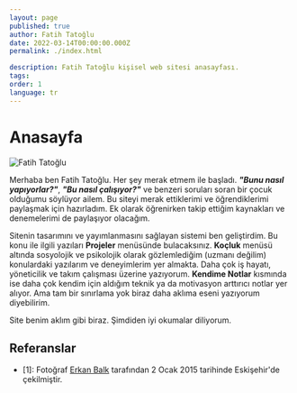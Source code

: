 ```yaml
---
layout: page
published: true
author: Fatih Tatoğlu
date: 2022-03-14T00:00:00.000Z
permalink: ./index.html

description: Fatih Tatoğlu kişisel web sitesi anasayfası.
tags: 
order: 1
language: tr
---
```


# Anasayfa

![Fatih Tatoğlu](../../image/about_me.jpg)

Merhaba ben Fatih Tatoğlu. Her şey merak etmem ile başladı. ***"Bunu nasıl yapıyorlar?"***, ***"Bu nasıl çalışıyor?"*** ve benzeri soruları soran bir çocuk olduğumu söylüyor ailem. Bu siteyi merak ettiklerimi ve öğrendiklerimi paylaşmak için hazırladım. Ek olarak öğrenirken takip ettiğim kaynakları ve denemelerimi de paylaşıyor olacağım.

Sitenin tasarımını ve yayımlanmasını sağlayan sistemi ben geliştirdim. Bu konu ile ilgili yazıları **Projeler** menüsünde bulacaksınız. **Koçluk** menüsü altında sosyolojik ve psikolojik olarak gözlemlediğim (uzmanı değilim) konulardaki yazılarım ve deneyimlerim yer almakta. Daha çok iş hayatı, yöneticilik ve takım çalışması üzerine yazıyorum. **Kendime Notlar** kısmında ise daha çok kendim için aldığım teknik ya da motivasyon arttırıcı notlar yer alıyor. Ama tam bir sınırlama yok biraz daha aklıma eseni yazıyorum diyebilirim.

Site benim aklım gibi biraz. Şimdiden iyi okumalar diliyorum.

## Referanslar

- [1]: Fotoğraf [Erkan Balk](https://www.facebook.com/erkan.balk "Erkan Balk | Facebook") tarafından 2 Ocak 2015 tarihinde Eskişehir'de çekilmiştir.
